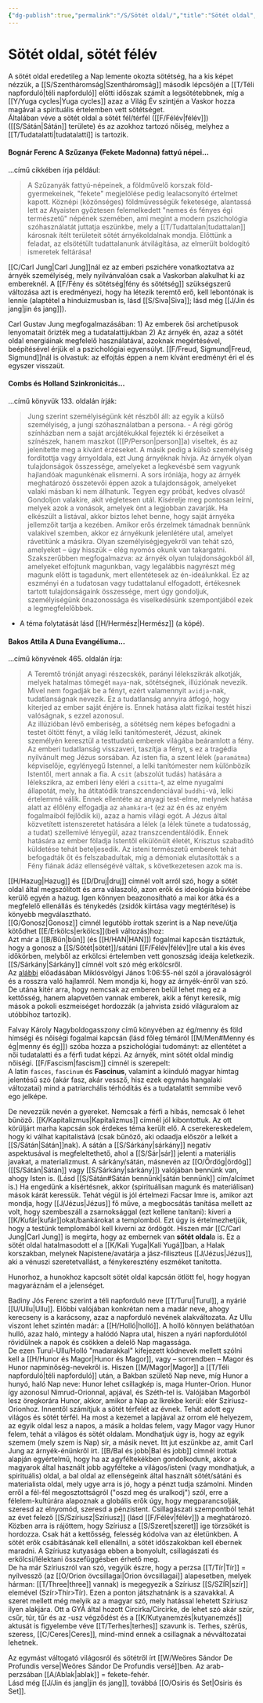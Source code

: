 ```yaml
---
{"dg-publish":true,"permalink":"/S/Sötét oldal/","title":"Sötét oldal","tags":["titleandheadingonedontmatch"],"created":"2023-12-04T08:23","updated":"2024-01-04T05:35"}
---
```



# Sötét oldal, sötét félév

A sötét oldal eredetileg a Nap lemente okozta sötétség, ha a kis képet nézzük, a [[S/Szentháromság\|Szentháromság]] második lépcsőjén a [[T/Téli napforduló\|téli napforduló]] előtti időszak számít a legsötétebbnek, míg a [[Y/Yuga cycles\|Yuga cycles]] azaz a Világ Év szintjén a Vaskor hozza magával a spirituális értelemben vett sötétséget.  
Általában véve a sötét oldal a sötét fél/térfél ([[F/Félév\|félév]]) ([[S/Sátán\|Sátán]] területe) és az azokhoz tartozó nőiség, melyhez a [[T/Tudatalatti\|tudatalatti]] is tartozik.  

#### Bognár Ferenc A Szűzanya (Fekete Madonna) fattyú népei...

...című cikkében írja például:  
> A Szűzanyák fattyú-népeinek, a földművelő korszak föld-gyermekeinek, "fekete" megjelölése pedig lealacsonyító értelmet kapott. Köznépi (közönséges) földművességük feketesége, alantassá lett az Atyaisten győztesen felemelkedett "nemes és fényes égi természetű" népének szemében, ami megint a modern pszichológia szóhasználatát juttatja eszünkbe, mely a [[T/Tudattalan\|tudattalan]] károsnak ítélt területeit sötét árnyékoldalnak mondja. Előttünk a feladat, az elsötétült tudattalanunk átvilágítása, az elmerült boldogító ismeretek feltárása!  

[[C/Carl Jung\|Carl Jung]]nál ez az emberi pszichére vonatkoztatva az árnyék személyiség, mely nyilvánvalóan csak a Vaskorban alakulhat ki az embereknél. A [[F/Fény és sötétség\|fény és sötétség]] szükségszerű változása azt is eredményezi, hogy ha létezik teremtő erő, kell lebontónak is lennie (alaptétel a hinduizmusban is, lásd [[S/Siva\|Siva]]; lásd még [[J/Jin és jang\|jin és jang]]).  

Carl Gustav Jung megfogalmazásában: 1) Az emberek ősi archetípusok lenyomatait őrizték meg a tudatalattijukban 2) Az árnyék én, azaz a sötét oldal energiáinak megfelelő használatával, azoknak megértésével, beépítésével érjük el a pszichológiai egyensúlyt. [[F/Freud, Sigmund\|Freud, Sigmund]]nál is olvastuk: az elfojtás éppen a nem kívánt eredményt éri el és egyszer visszaüt.  

#### Combs és Holland Szinkronicitás...  

...című könyvük 133. oldalán írják:  
> Jung szerint személyiségünk két részből áll: az egyik a külső személyiség, a jungi szóhasználatban a persona. - A régi görög színházban nem a saját arcjátékukkal fejezték ki érzéseiket a színészek, hanem maszkot ([[P/Person\|person]]a) viseltek, és az jelenítette meg a kívánt érzéseket. A másik pedig a külső személyiség fordítottja vagy árnyoldala, ezt Jung árnyéknak hívja. Az árnyék olyan tulajdonságok összessége, amelyeket a legkevésbé sem vagyunk hajlandóak magunkénak elismerni. A sors iróniája, hogy az árnyék meghatározó összetevői éppen azok a tulajdonságok, amelyeket valaki másban ki nem állhatunk. Tegyen egy próbát, kedves olvasó! Gondoljon valakire, akit végletesen utál. Kísérelje meg pontosan leírni, melyek azok a vonások, amelyek önt a legjobban zavarják. Ha elkészült a listával, akkor biztos lehet benne, hogy saját árnyéka jellemzőit tartja a kezében. Amikor erős érzelmek támadnak bennünk valakivel szemben, akkor ez árnyékunk jelenlétére utal, amelyet rávetítünk a másikra. Olyan személyiségjegyekről van tehát szó, amelyeket – úgy hisszük – elég nyomós okunk van takargatni. Szakszerűbben megfogalmazva: az árnyék olyan tulajdonságokból áll, amelyeket elfojtunk magunkban, vagy legalábbis nagyrészt még magunk előtt is tagadunk, mert ellentétesek az én-ideálunkkal. Ez az eszményi én a tudatosan vagy tudattalanul elfogadott, értékesnek tartott tulajdonságaink összessége, mert úgy gondoljuk, személyiségünk önazonossága és viselkedésünk szempontjából ezek a legmegfelelőbbek.  
- A téma folytatását lásd [[H/Hermész\|Hermész]] (a kópé).  

#### Bakos Attila A Duna Evangéliuma...

...című könyvének 465. oldalán írja:  
> A Teremtő trónját anyagi részecskék, parányi lélekszikrák alkotják, melyek hatalmas tömegét `maya`-nak, sötétségnek, illúziónak nevezik. Mivel nem fogadják be a fényt, ezért valamennyit `avidja`-nak, tudatlanságnak nevezik. Ez a tudatlanság annyira átfogó, hogy kiterjed az ember saját énjére is. Ennek hatása alatt fizikai testét hiszi valóságnak, s ezzel azonosul.  
> Az illúzióban lévő emberiség, a sötétség nem képes befogadni a testet öltött fényt, a világ lelki tanítómesterét, Jézust, akinek személyén keresztül a testtudatú emberek világába beáramlott a fény. Az emberi tudatlanság visszaveri, taszítja a fényt, s ez a tragédia nyilvánult meg Jézus sorsában. Az isten fia, a szent lélek (`paramátma`) képviselője, egylényegű Istennel, a lelki tanítómester nem különbözik Istentől, mert annak a fia. A `csit` (abszolút tudás) hatására a lélekszikra, az emberi lény eléri a `csitta`-t, az elme nyugalmi állapotát, mely, ha átitatódik transzcendenciával `buddhi`-vá, lelki értelemmé válik. Ennek ellentéte az anyagi test-elme, melynek hatása alatt az élőlény elfogadja az `ahamkára`-t (ez az én és az enyém fogalmaiból fejlődik ki), azaz a hamis világi egót. A Jézus által közvetített istenszeretet hatására a lélek (a lélek tünete a tudatosság, a tudat) szellemivé lényegül, azaz transzcendentálódik. Ennek hatására az ember föladja Istentől elkülönült életét, Krisztus szabadító küldetése tehát beteljesedik. Az isteni természetű emberek tehát befogadták őt és felszabadultak, míg a démoniak elutasították s a Fény fiának ádáz ellenségévé váltak, s következetesen azok ma is.  

[[H/Hazug\|Hazug]] és [[D/Druj\|druj]] címnél volt arról szó, hogy a sötét oldal által megszólított és arra válaszoló, azon erők és ideológia bűvkörébe kerülő egyén a hazug. Igen könnyen beazonosítható a mai kor átka és a megfelelő ellenállás és ténykedés (zsidók kiirtása vagy megtérítése) is könyebb megválasztható.  
[[G/Gonosz\|Gonosz]] címnél legutóbb írottak szerint is a Nap neve/útja kötődhet [[E/Erkölcs\|erkölcs]]\(beli változás)hoz:  
Azt már a [[B/Bűn\|bűn]] (és [[H/HAN\|HAN]]) fogalmai kapcsán tisztáztuk, hogy a gonosz a [[S/Sötét\|sötét]]/sátáni [[F/Félév\|félév]]re utal a kis éves időkörben, melyből az erkölcsi értelemben vett gonoszság ideája keletkezik.  
[[S/Sárkány\|Sárkány]] címnél volt szó még erkölcsről.  
Az [alábbi](https://youtu.be/Hf0HIuMetKM) előadásában Miklósvölgyi János 1:06:55-nél szól a jóravalóságról és a rosszra való hajlamról. Nem mondja ki, hogy az árnyék-énről van szó. De utána kitér arra, hogy nemcsak az emberen belül lehet meg ez a kettősség, hanem alapvetően vannak emberek, akik a fényt keresik, míg mások a pokoli eszmeiséget hordozzák (a jahvista zsidó világuralom az utóbbihoz tartozik).  

Falvay Károly Nagyboldogasszony című könyvében az ég/menny és föld hímségi és nőiségi fogalmai kapcsán (lásd főleg témáról [[M/Men#Menny és ég\|menny és ég]]) szóba hozza a pszichológiai tudományt: az ellentétet a női tudatalatti és a férfi tudat képzi. Az árnyék, mint sötét oldal mindig nőiségi. [[F/Fascism\|fascism]] címnél is szerepelt:  
A latin `fasces`, `fascinum` és **Fascinus**, valamint a kiinduló magyar hímtag jelentésű szó (akár fasz, akár vessző, hisz ezek egymás hangalaki változatai) mind a patriarchális térhódítás és a tudatalattit semmibe vevő ego jelképe.  

De nevezzük nevén a gyereket. Nemcsak a férfi a hibás, nemcsak ő lehet bűnöző. [[K/Kapitalizmus\|Kapitalizmus]] címnél jól kibontottuk. Az ott körüljárt marha kapcsán sok érdekes téma került elő. A cserekereskedelem, hogy ki válhat kapitalistává (csak bűnöző, aki odaadja először a lelkét a [[S/Sátán\|Sátán]]nak). A sátán a [[S/Sárkány\|sárkány]] negatív aspektusával is megfeleltethető, ahol a [[S/Sár\|sár]] jelenti a materiális javakat, a materializmust. A sárkány/sátán, másnevén az [[O/Ördög\|ördög]] ([[S/Sátán\|Sátán]] vagy [[S/Sárkány\|sárkány]]) valójában bennünk van, ahogy Isten is. (Lásd [[S/Sátán#Sátán bennünk\|sátán bennünk]] cím/alcímet is.) Ha engedünk a kísértésnek, akkor (spirituálisan magunk és materiálisan) mások kárát keressük. Tehát végül is jól értelmezi Facsar Imre is, amikor azt mondja, hogy [[J/Jézus\|Jézus]] fő műve, a megbocsátás tanítása mellett az volt, hogy szembeszáll a zsarnoksággal (ezt kellene tanítani): kiveri a [[K/Kufár\|kufár]]okat/bankárokat a templomból. Ezt úgy is értelmezhetjük, hogy a testünk templomából kell kiverni az ördögöt. Hiszen már [[C/Carl Jung\|Carl Jung]] is megírta, hogy az embernek van **sötét oldal**a is. Ez a sötét oldal hatalmasodott el a [[K/Kali Yuga\|Kali Yugá]]ban, a Halak korszakban, melynek Napistene/avatárja a jász-filiszteus [[J/Jézus\|Jézus]], aki a vénuszi szeretetvallást, a fénykeresztény eszméket tanította.  

Hunorhoz, a hunokhoz kapcsolt sötét oldal kapcsán ötlött fel, hogy hogyan magyaráznám el a jelenséget.

Badiny Jós Ferenc szerint a téli napforduló neve [[T/Turul\|Turul]], a nyárié [[U/Ullu\|Ullu]]. Előbbi valójában konkrétan nem a madár neve, ahogy kerecseny is a karácsony, azaz a napforduló nevének alakváltozata. Az Ullu viszont lehet szintén madár: a [[H/Holló\|holló]]. A holló könnyen beláthatóan hulló, azaz haló, mintegy a halódó Napra utal, hiszen a nyári napfordulótól rövidülnek a napok és csökken a delelő Nap magassága.  
De ezen Turul-Ullu/Holló "madarakkal" kifejezett kódnevek mellett szólni kell a [[H/Hunor és Magor\|Hunor és Magor]], vagy – sorrendben – Magor és Hunor napminőség-nevekről is. Hiszen [[M/Magor\|Magor]] a [[T/Téli napforduló\|téli napforduló]] után, a Bakban születő Nap neve, míg Hunor a hunyó, haló Nap neve: Hunor lehet csillagkép is, maga Hunter-Orion. Hunor így azonosul Nimrud-Orionnal, apjával, és Széth-tel is. Valójában Magorból lesz öregkorára Hunor, akkor, amikor a Nap az Ikrekbe kerül: elér Szíriusz-Orionhoz. Innentől számítjuk a sötét térfelét az évnek. Tehát adott egy világos és sötét térfél. Ha most a kezemet a lapjával az orrom elé helyezem, az egyik oldal lesz a napos, a másik a holdas felem, vagy Magor vagy Hunor felem, tehát a világos és sötét oldalam. Mondhatjuk úgy is, hogy az egyik szemem (mely szem is Nap) sír, a másik nevet. Itt jut eszünkbe az, amit Carl Jung az árnyék-énünkről írt. [[B/Bal és jobb\|Bal és jobb]] címnél írottak alapján egyértelmű, hogy ha az agyféltekékben gondolkodunk, akkor a magyarok által használt jobb agyfélteke a világos/isteni (vagy mondhatjuk, a spirituális) oldal, a bal oldal az ellenségeink által használt sötét/sátáni és materialista oldal, mely ugye arra is jó, hogy a pénzt tudja számolni. Minden erről a fél-fél megosztottságról ("oszd meg és uralkodj") szól, erre a félelem-kultúrára alapoznak a globális erők úgy, hogy megparancsolják, szeresd az elnyomód, szeresd a pénzistent. Csillagászati szempontból tehát az évet felező [[S/Szíriusz\|Szíriusz]] (lásd [[F/Félév\|félév]]) a meghatározó. Közben arra is rájöttem, hogy Szíriusz a [[S/Szeret\|szeret]] ige törzsökét is hordozza. Csak hát a kettősség, felesség kódolva van az életünkben. A sötét erők csábításának kell ellenállni, a sötét időszakokban kell ébernek maradni. A Szíriusz kutyasága ebben a bonyolult, csillagászati és erkölcsi/lélektani összefüggésben érhető meg.  
De ha már Szíriuszról van szó, vegyük észre, hogy a perzsa [[T/Tír\|Tír]] = nyílvessző (az [[O/Orion övcsillagai\|Orion övcsillagai]] alapesetben, melyek hárman: [[T/Three\|three]] vannak) is megegyezik a Szíriusz [[S/SZÍR\|szír]] elemével (Szír>Thir>Tír). Ezen a ponton játszhatnánk is a szavakkal. A szeret mellett még melyik az a magyar szó, mely hatással lehetett Szíriusz ilyen alakjára. Ott a GYÁ által hozott Circirka/Circirke, de lehet szó akár szúr, csűr, túr, tűr és az -usz végződést és a [[K/Kutyanemzés\|kutyanemzés]] aktusát is figyelembe véve [[T/Terhes\|terhes]] szavunk is. Terhes, szérűs, szeress, [[C/Ceres\|Ceres]], mind-mind ennek a csillagnak a névváltozatai lehetnek.  

 

Az egymást váltogató világosról és sötétről írt [[W/Weöres Sándor De Profundis verse\|Weöres Sándor De Profundis versé]]ben. Az arab-perzsában [[A/Ablak\|ablak]] = fekete-fehér.  
Lásd még [[J/Jin és jang\|jin és jang]], továbbá [[O/Osiris és Set\|Osiris és Set]].  